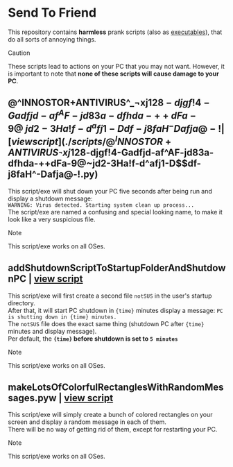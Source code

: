 # Send To Friend
This repository contains **harmless** prank scripts (also as [executables](./executables)), that do all sorts of annoying things.
> [!CAUTION]
> These scripts lead to actions on your PC that you may not want.
> However, it is important to note that **none of these scripts will cause damage to your PC**.

## @^INNOSTOR+ANTIVIRUS^_¬xj12$8-djgf!4-Gadfjd-af^AF-jd83a-dfhda-++dFa-9@~jd2-3Ha!f-d^afj1-D$$df-j8faH^-Dafja@-! | [view script](./scripts/@^INNOSTOR+ANTIVIRUS^_¬xj12$8-djgf!4-Gadfjd-af^AF-jd83a-dfhda-++dFa-9@~jd2-3Ha!f-d^afj1-D$$df-j8faH^-Dafja@-!.py)
This script/exe will shut down your PC five seconds after being run and display a shutdown message:<br>
`WARNING: Virus detected. Starting system clean up process...`<br>
The script/exe are named a confusing and special looking name, to make it look like a very suspicious file.
> [!NOTE]
> This script/exe works on all OSes.

## addShutdownScriptToStartupFolderAndShutdownPC | [view script](./scripts/addShutdownScriptToStartupFolderAndShutdownPC.py)
This script/exe will first create a second file `notSUS` in the user's startup directory.<br>
After that, it will start PC shutdown in `{time}` minutes display a message: `PC is shutting down in {time} minutes.`<br>
The `notSUS` file does the exact same thing (shutdown PC after `{time}` minutes and display message).<br>
Per default, the **`{time}` before shutdown is set to `5 minutes`**
> [!NOTE]
> This script/exe works on all OSes.

## makeLotsOfColorfulRectanglesWithRandomMessages.pyw | [view script](./scripts/makeLotsOfColorfulRectanglesWithRandomMessages.pyw)
This script/exe will simply create a bunch of colored rectangles on your screen and display a random message in each of them.<br>
There will be no way of getting rid of them, except for restarting your PC.
> [!NOTE]
> This script/exe works on all OSes.
